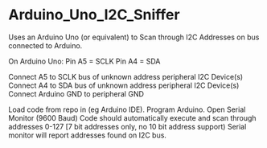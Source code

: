# Arduino_Uno_I2C_Sniffer
Uses an Arduino Uno (or equivalent) to Scan through I2C Addresses on bus connected to Arduino.

On Arduino Uno:
Pin A5 = SCLK
Pin A4 = SDA

Connect A5 to SCLK bus of unknown address peripheral I2C Device(s)
Connect A4 to SDA bus of unknown address peripheral I2C Device(s)
Connect Arduino GND to peripheral GND

Load code from repo in (eg Arduino IDE).  Program Arduino.
Open Serial Monitor (9600 Baud)
Code should automatically execute and scan through addresses 0-127 [7 bit addresses only, no 10 bit address support) 
Serial monitor will report addresses found on I2C bus.
